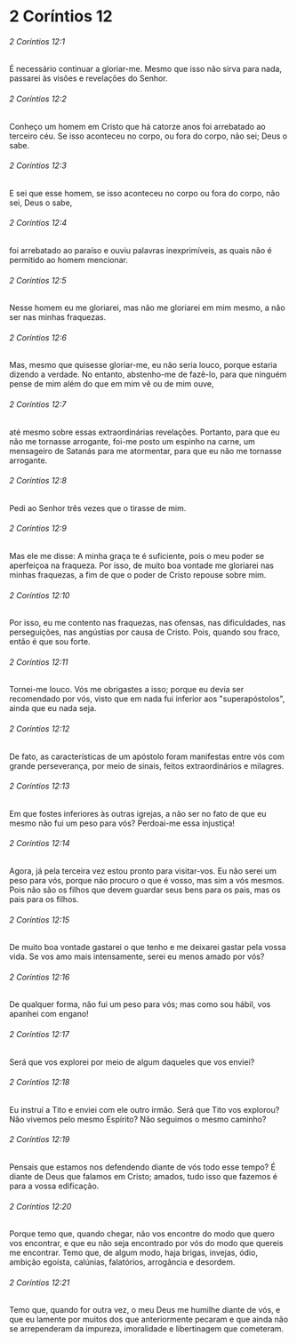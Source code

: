 # 2 Coríntios 12

###### 2 Coríntios 12:1

É necessário continuar a gloriar-me. Mesmo que isso não sirva para nada, passarei às visões e revelações do Senhor.

###### 2 Coríntios 12:2

Conheço um homem em Cristo que há catorze anos foi arrebatado ao terceiro céu. Se isso aconteceu no corpo, ou fora do corpo, não sei; Deus o sabe.

###### 2 Coríntios 12:3

E sei que esse homem, se isso aconteceu no corpo ou fora do corpo, não sei, Deus o sabe,

###### 2 Coríntios 12:4

foi arrebatado ao paraíso e ouviu palavras inexprimíveis, as quais não é permitido ao homem mencionar.

###### 2 Coríntios 12:5

Nesse homem eu me gloriarei, mas não me gloriarei em mim mesmo, a não ser nas minhas fraquezas.

###### 2 Coríntios 12:6

Mas, mesmo que quisesse gloriar-me, eu não seria louco, porque estaria dizendo a verdade. No entanto, abstenho-me de fazê-lo, para que ninguém pense de mim além do que em mim vê ou de mim ouve,

###### 2 Coríntios 12:7

até mesmo sobre essas extraordinárias revelações. Portanto, para que eu não me tornasse arrogante, foi-me posto um espinho na carne, um mensageiro de Satanás para me atormentar, para que eu não me tornasse arrogante.

###### 2 Coríntios 12:8

Pedi ao Senhor três vezes que o tirasse de mim.

###### 2 Coríntios 12:9

Mas ele me disse: A minha graça te é suficiente, pois o meu poder se aperfeiçoa na fraqueza. Por isso, de muito boa vontade me gloriarei nas minhas fraquezas, a fim de que o poder de Cristo repouse sobre mim.

###### 2 Coríntios 12:10

Por isso, eu me contento nas fraquezas, nas ofensas, nas dificuldades, nas perseguições, nas angústias por causa de Cristo. Pois, quando sou fraco, então é que sou forte.

###### 2 Coríntios 12:11

Tornei-me louco. Vós me obrigastes a isso; porque eu devia ser recomendado por vós, visto que em nada fui inferior aos "superapóstolos", ainda que eu nada seja.

###### 2 Coríntios 12:12

De fato, as características de um apóstolo foram manifestas entre vós com grande perseverança, por meio de sinais, feitos extraordinários e milagres.

###### 2 Coríntios 12:13

Em que fostes inferiores às outras igrejas, a não ser no fato de que eu mesmo não fui um peso para vós? Perdoai-me essa injustiça!

###### 2 Coríntios 12:14

Agora, já pela terceira vez estou pronto para visitar-vos. Eu não serei um peso para vós, porque não procuro o que é vosso, mas sim a vós mesmos. Pois não são os filhos que devem guardar seus bens para os pais, mas os pais para os filhos.

###### 2 Coríntios 12:15

De muito boa vontade gastarei o que tenho e me deixarei gastar pela vossa vida. Se vos amo mais intensamente, serei eu menos amado por vós?

###### 2 Coríntios 12:16

De qualquer forma, não fui um peso para vós; mas como sou hábil, vos apanhei com engano!

###### 2 Coríntios 12:17

Será que vos explorei por meio de algum daqueles que vos enviei?

###### 2 Coríntios 12:18

Eu instruí a Tito e enviei com ele outro irmão. Será que Tito vos explorou? Não vivemos pelo mesmo Espírito? Não seguimos o mesmo caminho?

###### 2 Coríntios 12:19

Pensais que estamos nos defendendo diante de vós todo esse tempo? É diante de Deus que falamos em Cristo; amados, tudo isso que fazemos é para a vossa edificação.

###### 2 Coríntios 12:20

Porque temo que, quando chegar, não vos encontre do modo que quero vos encontrar, e que eu não seja encontrado por vós do modo que quereis me encontrar. Temo que, de algum modo, haja brigas, invejas, ódio, ambição egoísta, calúnias, falatórios, arrogância e desordem.

###### 2 Coríntios 12:21

Temo que, quando for outra vez, o meu Deus me humilhe diante de vós, e que eu lamente por muitos dos que anteriormente pecaram e que ainda não se arrependeram da impureza, imoralidade e libertinagem que cometeram.

